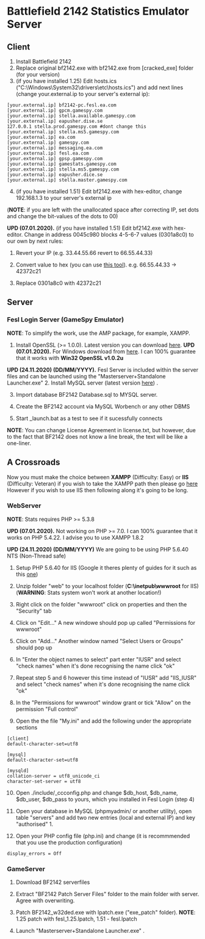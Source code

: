 # Battlefield 2142 Statistics Emulator Server

## Client
1. Install Battlefield 2142
2. Replace original bf2142.exe with bf2142.exe from [cracked_exe] folder (for your version)
3. (if you have installed 1.25) Edit hosts.ics ("С:\Windows\System32\drivers\etc\hosts.ics") and add next lines (сhange your.external.ip to your server's external ip):

```
[your.external.ip] bf2142-pc.fesl.ea.com
[your.external.ip] gpcm.gamespy.com
[your.external.ip] stella.available.gamespy.com
[your.external.ip] eapusher.dise.se
127.0.0.1 stella.prod.gamespy.com #dont change this
[your.external.ip] stella.ms5.gamespy.com
[your.external.ip] ea.com
[your.external.ip] gamespy.com
[your.external.ip] messaging.ea.com
[your.external.ip] fesl.ea.com
[your.external.ip] gpsp.gamespy.com
[your.external.ip] gamestats.gamespy.com
[your.external.ip] stella.ms5.gamespy.com
[your.external.ip] eapusher.dice.se
[your.external.ip] stella.master.gamespy.com
```
4. (if you have installed 1.51) Edit bf2142.exe with hex-editor, change 192.168.1.3 to your server's external ip

(**NOTE**: if you are left with the unallocated space after correcting IP, set dots and change the bit-values ​​of the dots to 00)

**UPD (07.01.2020).** (if you have installed 1.51) Edit bf2142.exe with hex-editor. Change in address 0045c980 blocks 4-5-6-7 values (0301a8c0) to our own by next rules:

1) Revert your IP (e.g. 33.44.55.66 revert to 66.55.44.33)

2) Convert value to hex (you can use [this tool](https://www.browserling.com/tools/ip-to-hex)). e.g. 66.55.44.33 -> 42372c21

3) Replace 0301a8c0 with 42372c21


## Server

### Fesl Login Server (GameSpy Emulator)

**NOTE**: To simplify the work, use the AMP package, for example, XAMPP.

1. Install OpenSSL (>= 1.0.0). Latest version you can download [here](https://www.openssl.org/source/).
**UPD (07.01.2020).** For Windows download from [here](https://github.com/GhostNaix/BF214stats-emu-deps/raw/main/openssl-1.0.2u-win32.zip). I can 100% guarantee that it works with **Win32 OpenSSL v1.0.2u**

**UPD (24.11.2020) (DD/MM/YYYY).** Fesl Server is included within the server files and can be launched using the "Masterserver+Standalone Launcher.exe"
2. Install MySQL server (latest version [here](http://dev.mysql.com/downloads/mysql/)) .

3. Import database BF2142 Database.sql to MYSQL server.

4. Create the BF2142 account via MySQL Worbench or any other DBMS

5. Start _launch.bat as a test to see if it sucessfully connects

**NOTE**: You can change License Agreement in license.txt, but however, due to the fact that BF2142 does not know a line break, the text will be like a one-liner.

## A Crossroads
Now you must make the choice between **XAMPP** (Difficulty: Easy) or **IIS** (Difficulty: Veteran) if you wish to take the XAMPP path then please go [here](https://prmp.boards.net/thread/10/setup-ranked-lan-server)
However if you wish to use IIS then following along it's going to be long.

### WebServer

**NOTE**: Stats requires PHP >= 5.3.8

**UPD (07.01.2020).** Not working on PHP >= 7.0. I can 100% guarantee that it works on PHP 5.4.22. I advise you to use XAMPP 1.8.2

**UPD (24.11.2020) (DD/MM/YYYY)** We are going to be using PHP 5.6.40 NTS (Non-Thread safe)

1. Setup PHP 5.6.40 for IIS (Google it theres plenty of guides for it such as this [one](https://hostadvice.com/how-to/how-to-install-php-with-fastcgi-extension-on-iis-7-iis-8-server/))

2. Unzip folder "web" to your localhost folder (**C:\inetpub\wwwroot** for IIS) (**WARNING**: Stats system won't work at another location!)

3. Right click on the folder "wwwroot" click on properties and then the "Security" tab 

4. Click on "Edit..." A new windowe should pop up called "Permissions for wwwroot"

5. Click on "Add..." Another window named "Select Users or Groups" should pop up

6. In "Enter the object names to select" part enter "IUSR" and select "check names" when it's done recognising the name click "ok"

7. Repeat step 5 and 6 however this time instead of "IUSR" add "IIS_IUSR" and select "check names" when it's done recognising the name click "ok"

8. In the "Permissions for wwwroot" window grant or tick "Allow" on the permission "Full control"

9. Open the the file "My.ini" and add the following under the appropriate sections
```
[client]
default-character-set=utf8

[mysql]
default-character-set=utf8

[mysqld]
collation-server = utf8_unicode_ci
character-set-server = utf8

```

10. Open ./include/_ccconfig.php and change $db_host, $db_name, $db_user, $db_pass to yours, which you installed in Fesl Login (step 4)

11. Open your database in MySQL (phpmyadmin/ or another utility), open table "servers" and add two new entries (local and external IP) and key "authorised" 1.

12. Open your PHP config file (php.ini) and change (it is recommmended that you use the production configuration) 

```
display_errors = Off
```


### GameServer

1. Download BF2142 serverfiles

2. Extract "BF2142 Patch Server Files" folder to the main folder with server. Agree with overwriting.

3. Patch BF2142_w32ded.exe with lpatch.exe ("exe_patch" folder). **NOTE**: 1.25 patch with fesl_1.25.lpatch, 1.51 - fesl.lpatch

4. Launch "Masterserver+Standalone Launcher.exe" .
